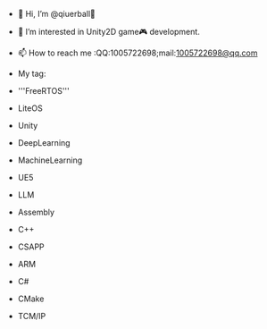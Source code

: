 - 👋 Hi, I’m @qiuerball🧑
- 👀 I’m interested in Unity2D game🎮 development.
- 📫 How to reach me :QQ:1005722698;mail:1005722698@qq.com

- My tag:
- '''FreeRTOS'''
- LiteOS
- Unity
- DeepLearning
- MachineLearning
- UE5
- LLM
- Assembly
- C++
- CSAPP
- ARM
- C#
- CMake
- TCM/IP
